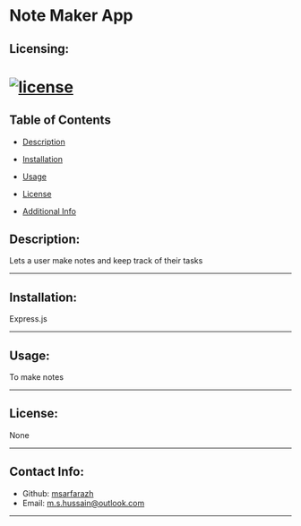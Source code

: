# Note Maker App
 
  ## Licensing:
  [![license](https://img.shields.io/badge/license-None-blue)](https://shields.io)
  ========================
  ## Table of Contents 
  - [Description](#desc)

  - [Installation](#reqs)

  - [Usage](#usage)

  - [License](#License)

  - [Additional Info](#additional-info)


  ## Description:
  Lets a user make notes and keep track of their tasks

  _________________________

  


  ## Installation:
  Express.js

  _________________________

  


  ## Usage:
  To make notes

  _________________________

  


  ## License:
  None

  _________________________

  


  ## Contact Info:
   - Github: [msarfarazh](https://github.com/msarfarazh)
  - Email: m.s.hussain@outlook.com

  ______________________________

